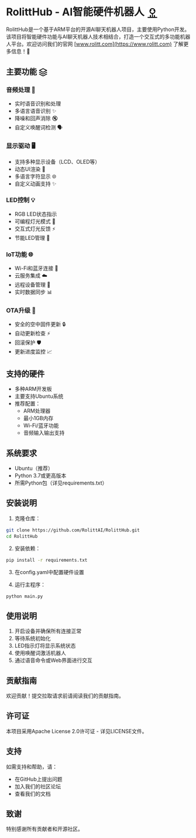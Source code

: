 # RolittHub - AI智能硬件机器人 <img src="assets/icons/robot.svg" width="32" height="32" alt="机器人图标" style="vertical-align: middle">

RolittHub是一个基于ARM平台的开源AI聊天机器人项目，主要使用Python开发。该项目将智能硬件功能与AI聊天机器人技术相结合，打造一个交互式的多功能机器人平台。欢迎访问我们的官网 [www.rolitt.com](https://www.rolitt.com) 了解更多信息！🌟

## 主要功能 <img src="assets/icons/features.svg" width="24" height="24" alt="功能图标" style="vertical-align: middle">

### 音频处理 🎤
- 实时语音识别和处理
- 多语言语音识别 ✨
- 降噪和回声消除 🔇
- 自定义唤醒词检测 🗣️

### 显示驱动 🖥️
- 支持多种显示设备（LCD、OLED等）
- 动态UI渲染 🎨
- 多语言字符显示 🌐
- 自定义动画支持 ✨

### LED控制 💡
- RGB LED状态指示
- 可编程灯光模式 🌈
- 交互式灯光反馈 ⚡
- 节能LED管理 🔋

### IoT功能 🌐
- Wi-Fi和蓝牙连接 📡
- 云服务集成 ☁️
- 远程设备管理 🔄
- 实时数据同步 📊

### OTA升级 🚀
- 安全的空中固件更新 🔒
- 自动更新检查 ⚡
- 回滚保护 🛡️
- 更新进度监控 📈

## 支持的硬件
- 多种ARM开发板
- 主要支持Ubuntu系统
- 推荐配置：
  - ARM处理器
  - 最小1GB内存
  - Wi-Fi/蓝牙功能
  - 音频输入输出支持

## 系统要求
- Ubuntu（推荐）
- Python 3.7或更高版本
- 所需Python包（详见requirements.txt）

## 安装说明

1. 克隆仓库：
```bash
git clone https://github.com/RolittAI/RolittHub.git
cd RolittHub
```

2. 安装依赖：
```bash
pip install -r requirements.txt
```

3. 在config.yaml中配置硬件设置

4. 运行主程序：
```bash
python main.py
```

## 使用说明

1. 开启设备并确保所有连接正常
2. 等待系统初始化
3. LED指示灯将显示系统状态
4. 使用唤醒词激活机器人
5. 通过语音命令或Web界面进行交互

## 贡献指南

欢迎贡献！提交拉取请求前请阅读我们的贡献指南。

## 许可证

本项目采用Apache License 2.0许可证 - 详见LICENSE文件。

## 支持

如需支持和帮助，请：
- 在GitHub上提出问题
- 加入我们的社区论坛
- 查看我们的文档

## 致谢

特别感谢所有贡献者和开源社区。
